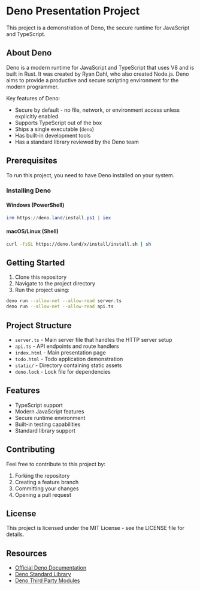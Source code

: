# Deno Presentation Project

This project is a demonstration of Deno, the secure runtime for JavaScript and TypeScript.

## About Deno

Deno is a modern runtime for JavaScript and TypeScript that uses V8 and is built in Rust. It was created by Ryan Dahl, who also created Node.js. Deno aims to provide a productive and secure scripting environment for the modern programmer.

Key features of Deno:

- Secure by default - no file, network, or environment access unless explicitly enabled
- Supports TypeScript out of the box
- Ships a single executable (`deno`)
- Has built-in development tools
- Has a standard library reviewed by the Deno team

## Prerequisites

To run this project, you need to have Deno installed on your system.

### Installing Deno

#### Windows (PowerShell)

```powershell
irm https://deno.land/install.ps1 | iex
```

#### macOS/Linux (Shell)

```bash
curl -fsSL https://deno.land/x/install/install.sh | sh
```

## Getting Started

1. Clone this repository
2. Navigate to the project directory
3. Run the project using:

```bash
deno run --allow-net --allow-read server.ts
deno run --allow-net --allow-read api.ts
```

## Project Structure

- `server.ts` - Main server file that handles the HTTP server setup
- `api.ts` - API endpoints and route handlers
- `index.html` - Main presentation page
- `todo.html` - Todo application demonstration
- `static/` - Directory containing static assets
- `deno.lock` - Lock file for dependencies

## Features

- TypeScript support
- Modern JavaScript features
- Secure runtime environment
- Built-in testing capabilities
- Standard library support

## Contributing

Feel free to contribute to this project by:

1. Forking the repository
2. Creating a feature branch
3. Committing your changes
4. Opening a pull request

## License

This project is licensed under the MIT License - see the LICENSE file for details.

## Resources

- [Official Deno Documentation](https://deno.land/manual)
- [Deno Standard Library](https://deno.land/std)
- [Deno Third Party Modules](https://deno.land/x)
